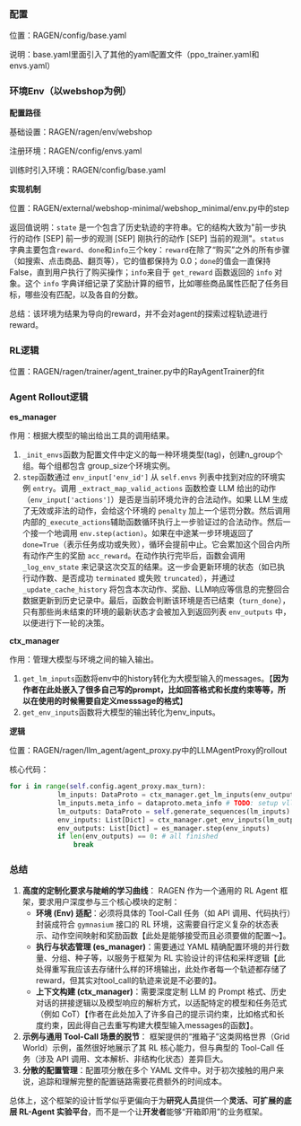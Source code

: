 ### 配置

位置：RAGEN/config/base.yaml

说明：base.yaml里面引入了其他的yaml配置文件（ppo_trainer.yaml和envs.yaml）

### 环境Env（以webshop为例）

**配置路径**

基础设置：RAGEN/ragen/env/webshop

注册环境：RAGEN/config/envs.yaml

训练时引入环境：RAGEN/config/base.yaml

**实现机制**

位置：RAGEN/external/webshop-minimal/webshop_minimal/env.py中的step

返回值说明：`state` 是一个包含了历史轨迹的字符串。它的结构大致为"前一步执行的动作 [SEP] 前一步的观测 [SEP] 刚执行的动作 [SEP] 当前的观测"。`status` 字典主要包含`reward`、`done`和`info`三个key：`reward`在除了“购买”之外的所有步骤（如搜索、点击商品、翻页等），它的值都保持为 0.0；`done`的值会一直保持 False，直到用户执行了购买操作；`info`来自于 `get_reward` 函数返回的 `info` 对象。这个 `info` 字典详细记录了奖励计算的细节，比如哪些商品属性匹配了任务目标，哪些没有匹配，以及各自的分数。

总结：该环境为结果为导向的reward，并不会对agent的探索过程轨迹进行reward。

### RL逻辑

位置：RAGEN/ragen/trainer/agent_trainer.py中的RayAgentTrainer的fit

### Agent Rollout逻辑

**es_manager**

作用：根据大模型的输出给出工具的调用结果。

1. `_init_envs`函数为配置文件中定义的每一种环境类型(tag)，创建n_group个组。每个组都包含 group_size个环境实例。
2. `step`函数通过 `env_input['env_id']` 从 `self.envs` 列表中找到对应的环境实例 `entry`。调用 `_extract_map_valid_actions` 函数检查 LLM 给出的动作（`env_input['actions']`）是否是当前环境允许的合法动作。如果 LLM 生成了无效或非法的动作，会给这个环境的 `penalty` 加上一个惩罚分数。然后调用内部的`_execute_actions`辅助函数循环执行上一步验证过的合法动作。然后一个接一个地调用 `env.step(action)`。如果在中途某一步环境返回了 `done=True`（表示任务成功或失败），循环会提前中止。它会累加这个回合内所有动作产生的奖励 `acc_reward`。在动作执行完毕后，函数会调用 `_log_env_state` 来记录这次交互的结果。这一步会更新环境的状态（如已执行动作数、是否成功 `terminated` 或失败 `truncated`），并通过 `_update_cache_history` 将包含本次动作、奖励、LLM响应等信息的完整回合数据更新到历史记录中。最后，函数会判断该环境是否已结束（`turn_done`），只有那些尚未结束的环境的最新状态才会被加入到返回列表 `env_outputs` 中，以便进行下一轮的决策。

**ctx_manager**

作用：管理大模型与环境之间的输入输出。

1. `get_lm_inputs`函数将env中的history转化为大模型输入的messages。【**因为作者在此处嵌入了很多自己写的prompt，比如回答格式和长度约束等等，所以在使用的时候需要自定义messsage的格式**】
2. `get_env_inputs`函数将大模型的输出转化为env_inputs。

**逻辑**

位置：RAGEN/ragen/llm_agent/agent_proxy.py中的LLMAgentProxy的rollout

核心代码：

```python
for i in range(self.config.agent_proxy.max_turn):
			lm_inputs: DataProto = ctx_manager.get_lm_inputs(env_outputs, prepare_for_update=False)
			lm_inputs.meta_info = dataproto.meta_info # TODO: setup vllm early stop when max length is reached. make sure this can be done
			lm_outputs: DataProto = self.generate_sequences(lm_inputs)
			env_inputs: List[Dict] = ctx_manager.get_env_inputs(lm_outputs)
			env_outputs: List[Dict] = es_manager.step(env_inputs)
			if len(env_outputs) == 0: # all finished
				break
```

### 总结

1. **高度的定制化要求与陡峭的学习曲线**： RAGEN 作为一个通用的 RL Agent 框架，要求用户深度参与三个核心模块的定制：
   - **环境 (Env) 适配**：必须将具体的 Tool-Call 任务（如 API 调用、代码执行）封装成符合 `gymnasium` 接口的 RL 环境，这需要自行定义复杂的状态表示、动作空间映射和奖励函数【此处是能够接受而且必须要做的配置～】。
   - **执行与状态管理 (es_manager)**：需要通过 YAML 精确配置环境的并行数量、分组、种子等，以服务于框架为 RL 实验设计的评估和采样逻辑【此处得重写我应该去存储什么样的环境输出，此处作者每一个轨迹都存储了reward，但其实对tool_call的轨迹来说是不必要的】。
   - **上下文构建 (ctx_manager)**：需要深度定制 LLM 的 Prompt 格式、历史对话的拼接逻辑以及模型响应的解析方式，以适配特定的模型和任务范式（例如 CoT）【作者在此处加入了许多自己的提示词约束，比如格式和长度约束，因此得自己去重写构建大模型输入messages的函数】。
2. **示例与通用 Tool-Call 场景的脱节**： 框架提供的“推箱子”这类网格世界（Grid World）示例，虽然很好地展示了其 RL 核心能力，但与典型的 Tool-Call 任务（涉及 API 调用、文本解析、非结构化状态）差异巨大。
3. **分散的配置管理**：配置项分散在多个 YAML 文件中。对于初次接触的用户来说，追踪和理解完整的配置链路需要花费额外的时间成本。

总体上，这个框架的设计哲学似乎更偏向于为**研究人员**提供一个**灵活、可扩展的底层 RL-Agent 实验平台**，而不是一个让**开发者**能够“开箱即用”的业务框架。

